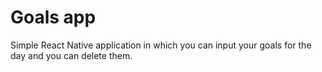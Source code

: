 # Goals app
Simple React Native application in which you can input your goals for the day and you can delete them.
